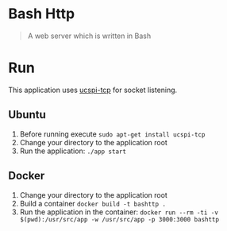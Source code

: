 # Bash Http
> A web server which is written in Bash

Run
===

This application uses [ucspi-tcp](https://en.wikipedia.org/wiki/Ucspi-tcp) for socket listening.

Ubuntu
------

1) Before running execute `sudo apt-get install ucspi-tcp`
2) Change your directory to the application root
3) Run the application: `./app start`

Docker
------

1) Change your directory to the application root
2) Build a container `docker build -t bashttp .`
3) Run the application in the container: `docker run --rm -ti -v $(pwd):/usr/src/app -w /usr/src/app -p 3000:3000 bashttp`

